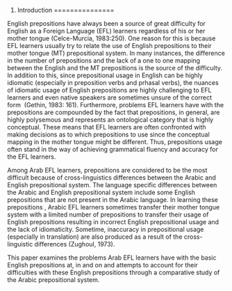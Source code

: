 1. Introduction
===============

English prepositions have always been a source of great difficulty for
English as a Foreign Language (EFL) learners regardless of his or her
mother tongue (Celce-Murcia, 1983:250). One reason for this is because
EFL learners usually try to relate the use of English prepositions to
their mother tongue (MT) prepositional system. In many instances, the
difference in the number of prepositions and the lack of a one to one
mapping between the English and the MT prepositions is the source of the
difficulty. In addition to this, since prepositional usage in English
can be highly idiomatic (especially in preposition verbs and prhasal
verbs), the nuances of idiomatic usage of English prepositions are
highly challenging to EFL learners and even native speakers are
sometimes unsure of the correct form  (Gethin, 1983: 161). Furthermore,
problems EFL learners have with the prepositions are compounded by the
fact that prepositions, in general, are highly polysemous and represents
an ontological category that is highly conceptual. These means that EFL
learners are often confronted with making decisions as to which
prepositions to use since the conceptual mapping in the mother tongue
might be different. Thus, prepositions usage often stand in the way of
achieving grammatical fluency and accuracy for the EFL learners.

Among Arab EFL learners, prepositions are considered to be the most
difficult because of cross-linguistics differences between the Arabic
and English prepositional system. The language specific differences
between the Arabic and English prepositional system include some English
prepositions that are not present in the Arabic language. In learning
these prepositions , Arabic EFL learners sometimes transfer their mother
tongue system with a limited number of prepositions to transfer their
usage of English prepositions resulting in incorrect English
prepositional usage and the lack of idiomaticity. Sometime, inaccuracy
in prepositional usage (especially in translation) are also produced as
a result of the cross-linguistic differences (Zughoul, 1973).

This paper examines the problems Arab EFL learners have with the basic
English prepositions at, in and on and attempts to account for their
difficulties with these English prepositions through a comparative study
of the Arabic prepositional system.


